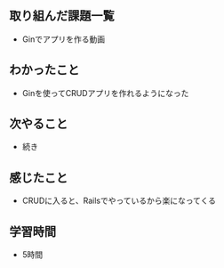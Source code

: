## 取り組んだ課題一覧
- Ginでアプリを作る動画

## わかったこと
- Ginを使ってCRUDアプリを作れるようになった

## 次やること
- 続き

## 感じたこと
- CRUDに入ると、Railsでやっているから楽になってくる

## 学習時間
- 5時間